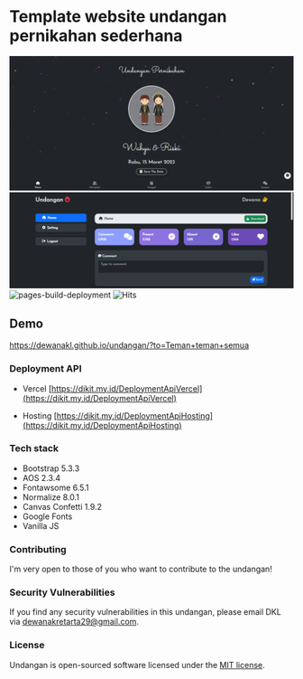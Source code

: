 # Template website undangan pernikahan sederhana

![Thumbnail](/assets/images/banner.png)
![Thumbnail2](/assets/images/banner2.png)
![pages-build-deployment](https://github.com/dewanakl/undangan/actions/workflows/pages/pages-build-deployment/badge.svg?branch=main)
![Hits](https://badge.dikit.my.id/undangan?label=hits&color=brightgreen)

## Demo

<https://dewanakl.github.io/undangan/?to=Teman+teman+semua>

### Deployment API

- Vercel
[https://dikit.my.id/DeploymentApiVercel](https://dikit.my.id/DeploymentApiVercel)

- Hosting
[https://dikit.my.id/DeploymentApiHosting](https://dikit.my.id/DeploymentApiHosting)

### Tech stack

- Bootstrap 5.3.3
- AOS 2.3.4
- Fontawsome 6.5.1
- Normalize 8.0.1
- Canvas Confetti 1.9.2
- Google Fonts
- Vanilla JS

### Contributing

I'm very open to those of you who want to contribute to the undangan!

### Security Vulnerabilities

If you find any security vulnerabilities in this undangan, please email DKL via [dewanakretarta29@gmail.com](mailto:dewanakretarta29@gmail.com).

### License

Undangan is open-sourced software licensed under the [MIT license](https://opensource.org/licenses/MIT).
